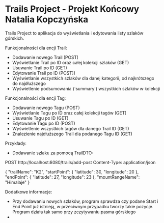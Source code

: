 # Trails Project - Projekt Końcowy Natalia Kopczyńska

Trails Project to aplikacja do wyświetlania i edytowania listy szlaków górskich.


Funkcjonalności dla encji Trail:
- Dodawanie nowego Trail (POST)
- Wyświetlanie Trail po ID oraz całej kolekcji szlaków (GET)
- Usuwanie Trail po ID (GET)
- Edytowanie Trail po ID (POST))
- Wyświetlanie wszystkich szlaków dla danej kategorii, od najkrótszego do najdłuższego
- Wyświetlenie podsumowania ('summary') wszystkich szlaków w kolekcji

Funkcjonalności dla encji Tag:
- Dodawanie nowego Tagu (POST)
- Wyświetlanie Tagu po ID oraz całej kolekcji tagów (GET)
- Usuwanie Tagu po ID (GET)
- Edytowanie Tagu po ID (POST)
- Wyświetlenie wszystkich tagów dla danego Trail ID (GET)
- Znalezienie najdłuższego Trail dla podanego Tagu ID (GET)

Przykłady:

- Dodawanie szlaku za pomocą TrailDTO:

POST http://localhost:8080/trails/add-post
Content-Type: application/json

{
  "trailName": "K2",
  "startPoint": {
    "latitude": 30,
"longitude": 20
  },
  "endPoint": {
    "latitude": 27,
    "longitude": 23
  },
  "mountRangeName": "Himalaje"
}

Dodatkowe informacje:
- Przy dodawaniu nowych szlaków, program sprawdza czy podane Start i End Point już istnieją, w przeciwnym przypadku tworzy takie pozycje. Program 
działa tak samo przy zczytywaniu pasma górskiego
- 